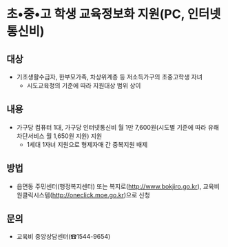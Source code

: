 # 초•중•고 학생 교육정보화 지원(PC, 인터넷통신비)

## 대상
- 기초생활수급자, 한부모가족, 차상위계층 등 저소득가구의 초중고학생 자녀
  - 시도교육청의 기준에 따라 지원대상 범위 상이

## 내용
- 가구당 컴퓨터 1대, 가구당 인터넷통신비 월 1만 7,600원(시도별 기준에 따라 유해차단서비스 월 1,650원 지원) 지원
  - 1세대 1자녀 지원으로 형제자매 간 중복지원 배제

## 방법
- 읍면동 주민센터(행정복지센터) 또는 복지로(http://www.bokjiro.go.kr), 교육비원클릭시스템(http://oneclick.moe.go.kr)으로 신청

## 문의
- 교육비 중앙상담센터(☎1544-9654)
